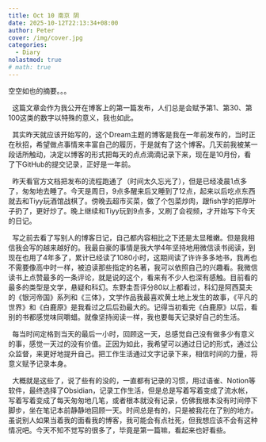 ```yaml
---
title: Oct 10 南京 阴
date: 2025-10-12T22:13:34+08:00
author: Peter
cover: /img/cover.jpg
categories:
  - Diary
nolastmod: true
# math: true
---
```


空空如也的摘要。。。

<!--more-->

&nbsp;&nbsp;这篇文章会作为我公开在博客上的第一篇发布，人们总是会赋予第1、第30、第100这类的数字以特殊的意义，我也如此。

&nbsp;&nbsp;其实昨天就应该开始写的，这个Dream主题的博客是我在一年前发布的，当时正在秋招，希望做点事情来丰富自己的履历，于是就有了这个博客。几天前我被某一段话所触动，决定以博客的形式把每天的点点滴滴记录下来，现在是10月份，看了下GitHub的提交记录，正好是一年前。

&nbsp;&nbsp;昨天看官方文档把发布的流程跑通了（时间太久忘光了），但是已经凌晨1点多了，匆匆地去睡了。今天是周日，9点多醒来后又睡到了12点，起来以后吃点东西就去和Tiyy玩酒馆战棋了。傍晚去超市买菜，做了个包菜炒肉，跟fish学的把厚叶子扔了，更好炒了。晚上继续和Tiyy玩到9点多，又刷了会视频，才开始写下今天的日记。

&nbsp;&nbsp;写之前去看了写别人的博客日记，自己都内容相比之下还是太显稚嫩。但是我相信我会写的越来越好的。我最自豪的事情是我大学4年坚持地用微信读书阅读，到现在也用了4年多了，累计已经读了1080小时，这期间读了许许多多地书，我再也不需要像高中时一样，被迫读那些指定的名著，我可以依照自己的兴趣看。我微信读书上点赞最多的一条评论，就是说的这个，看来有不少人也深有感触。目前看的最多的类型是文学，悬疑和科幻。东野圭吾评分80以上都看过，科幻是阿西莫夫的《银河帝国》系列和《三体》，文学作品我最喜欢黄土地上发生的故事，《平凡的世界》和《白鹿原》是我看过之后后劲最大的。记得当初看完《白鹿原》以后，看别的书都感觉味同嚼蜡。就像坚持阅读一样，我也要每天记录好自己的生活。

&nbsp;&nbsp;每当时间定格到当天的最后一小时，回顾这一天，总感觉自己没有做多少有意义的事，感觉一天过的没有价值。正因为如此，我希望可以通过日记的形式，通过公众监督，来更好地提升自己。把工作生活通过文字记录下来，相信时间的力量，将意义赋予记录本身。

&nbsp;&nbsp;大概就是这些了，说了些有的没的，一直都有记录的习惯，用过语雀、Notion等软件，最终选择了Obsidian，记录工作生活，但是总是写着写着变成了流水帐，写着写着变成了每天匆匆地几笔，或者根本就没有记录，仿佛我根本没有时间停下脚步，坐在笔记本前静静地回顾一天。时间总是有的，只是被我花在了别的地方。虽说别人如果当着我的面看我的博客，我可能会有点社死，但我想应该不会有这种情况吧。今天不知不觉写的很多了，毕竟是第一篇嘛，看起来也好看些。